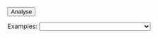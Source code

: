 <link rel="stylesheet" href="../css/try.css">
<script language="javascript" src="../js/trymulang.js"></script>


<button id="analyse-button" onclick="analyse()">Analyse</button>

<span class="examples-container">
  Examples: <select class="examples-select">
  <option selected="selected"></option>
  <option value="intransitive">With intransitive expectations</option>
  <option value="unscoped">With unscoped expectations</option>
  <option value="custom">With custom expectations</option>
  <option value="signature">With signature analysis</option>
  <option value="broken">With broken input</option>
  <option value="AST">With AST as input</option>
  <option value="smellInclusion">With smell analysis, by inclusion</option>
  <option value="smellExclusion">With smell analysis, by exclusion</option>
  <option value="expressiveness">With expressiveness smells</option>
  <option value="intermediate">With intermediate language generation</option>
  <option value="testRunning">With test running</option>
</select>
</span>


<div id="try-container">
  <div id="jsoneditor"></div>
  <pre id="result"></pre>
</div>
